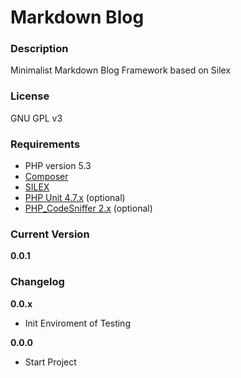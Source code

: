 Markdown Blog
===============

### Description
Minimalist Markdown Blog Framework based on Silex

### License
GNU GPL v3

### Requirements
- PHP version 5.3
- [Composer](https://getcomposer.org/)
- [SILEX](http://silex.sensiolabs.org/)
- [PHP Unit 4.7.x](https://phpunit.de/) (optional)
- [PHP_CodeSniffer 2.x](http://pear.php.net/package/PHP_CodeSniffer/redirected) (optional)

### Current Version
__0.0.1__

### Changelog

__0.0.x__
- Init Enviroment of Testing

__0.0.0__
- Start Project
